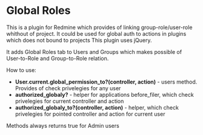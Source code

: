 # Global Roles #

This is a plugin for Redmine which provides of linking group-role/user-role whithout of project. It could be used for global auth to actions in plugins which does not bound to projects
This plugin uses jQuery.

It adds Global Roles tab to Users and Groups which makes possible of User-to-Role and Group-to-Role relation.

How to use:
 * __User.current.global_permission_to?(controller, action)__ - users method. Provides of check privelegies for any user
 * __authorized_globaly?__ - helper for applications before_filer, which check privelegies for current controller and action
 * __authorized_globaly_to?(controller, action)__ - helper, which check privelegies for pointed controller and action for current user

Methods always returns true for Admin users